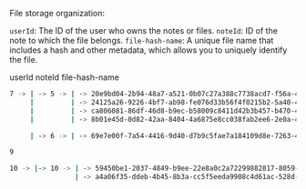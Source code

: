 File storage organization:

```userId```: The ID of the user who owns the notes or files.
```noteId```: ID of the note to which the file belongs.
```file-hash-name```: A unique file name that includes a hash and other metadata, which allows you to uniquely identify the file.

userId noteId file-hash-name
```sh
7 -> | -> 5 -> | -> 20e9bd04-2b94-48a7-a521-0b07c27a388c7738acd7-f56a-4398-b12b-10f10bc9fe44-5-15.jpeg
     |         | -> 24125a26-9226-4bf7-ab98-fe076d33b56f4f0215b2-5a40-4fa4-9616-9e90c43f29d0-5-14.jpeg
     |         | -> ca806081-86df-46d8-b9ec-b58009c8411d42b3b457-b470-478c-bdef-f90442cb5e4f-5-16.jpeg
     |         | -> 8b01e45d-0d82-42aa-8404-4a6875e8cc038fab2ee6-2e0a-445b-84c2-5da051e836bc-5-13.jpeg

     | -> 6 -> | -> 69e7e00f-7a54-4416-9d40-d7b9c5fae7a184109d8e-7263-4a46-8718-7888fdb84375-6-25.jpeg

9

10 -> |-> 10 -> | -> 59450be1-2037-4849-b9ee-22e8a0c2a72299882817-8059-4649-b22e-6112f1a1d179-10-31.jpeg
                | -> a4a06f35-ddeb-4b45-8b3a-cc5f5eeda9908c4d61ac-528d-4fab-83cd-61e09890fdee-10-30.jpeg
```
